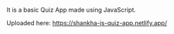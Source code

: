 It is a basic Quiz App made using JavaScript.

Uploaded here: https://shankha-js-quiz-app.netlify.app/
